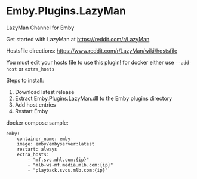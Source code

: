 # Emby.Plugins.LazyMan

LazyMan Channel for Emby

Get started with LazyMan at https://reddit.com/r/LazyMan

Hostsfile directions: https://www.reddit.com/r/LazyMan/wiki/hostsfile

You must edit your hosts file to use this plugin!
for docker either use `--add-host` or `extra_hosts`

Steps to install:
1. Download latest release
2. Extract Emby.Plugins.LazyMan.dll to the Emby plugins directory
3. Add host entries
4. Restart Emby

docker compose sample:

```
emby:
    container_name: emby
    image: emby/embyserver:latest
    restart: always
    extra_hosts:
        - "mf.svc.nhl.com:{ip}"
        - "mlb-ws-mf.media.mlb.com:{ip}"
        - "playback.svcs.mlb.com:{ip}"
```
